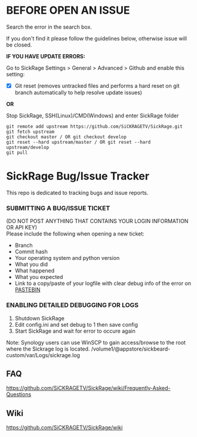 **BEFORE OPEN AN ISSUE**
===============
Search the error in the search box.

If you don't find it please follow the guidelines below, otherwise issue will be closed.

**IF YOU HAVE UPDATE ERRORS:**

Go to SickRage Settings > General > Advanced > Github and enable this setting:

- [X] Git reset (removes untracked files and performs a hard reset on git branch automatically to help resolve update issues)

**OR**

Stop SickRage, SSH(Linux)/CMD(Windows) and enter SickRage folder
```
git remote add upstream https://github.com/SiCKRAGETV/SickRage.git
git fetch upstream
git checkout master / OR git checkout develop
git reset --hard upstream/master / OR git reset --hard upstream/develop
git pull
```

SickRage Bug/Issue Tracker
===============

This repo is dedicated to tracking bugs and issue reports.

### SUBMITTING A BUG/ISSUE TICKET
(DO NOT POST ANYTHING THAT CONTAINS YOUR LOGIN INFORMATION OR API KEY)<br />
Please include the following when opening a new ticket:
 - Branch
 - Commit hash
 - Your operating system and python version
 - What you did
 - What happened
 - What you expected
 - Link to a copy/paste of your logfile with clear debug info of the error on [PASTEBIN](http://www.pastebin.com)

### ENABLING DETAILED DEBUGGING FOR LOGS
1. Shutdown SickRage
2. Edit config.ini and set debug to 1 then save config
3. Start SickRage and wait for error to occure again

Note: Synology users can use WinSCP to gain access/browse to the root where the Sickrage log is located. /volume1/@appstore/sickbeard-custom/var/Logs/sickrage.log

## FAQ

https://github.com/SiCKRAGETV/SickRage/wiki/Frequently-Asked-Questions

## Wiki

https://github.com/SiCKRAGETV/SickRage/wiki
